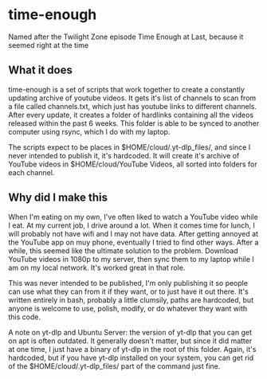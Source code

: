 # time-enough

Named after the Twilight Zone episode Time Enough at Last, because it seemed right at the time

## What it does 
time-enough is a set of scripts that work together to create a constantly updating archive of youtube videos. 
It gets it's list of channels to scan from a file called channels.txt, which just has youtube links to different channels.
After every update, it creates a folder of hardlinks containing all the videos released within the past 6 weeks.
This folder is able to be synced to another computer using rsync, which I do with my laptop. 

The scripts expect to be places in $HOME/cloud/.yt-dlp_files/, and since I never intended to publish it, it's hardcoded.
It will create it's archive of YouTube videos in $HOME/cloud/YouTube Videos, all sorted into folders for each channel.

## Why did I make this
When I'm eating on my own, I've often liked to watch a YouTube video while I eat. 
At my current job, I drive around a lot. When it comes time for lunch, I will probably not have wifi and I may not have data.
After getting annoyed at the YouTube app on muy phone, eventually I tried to find other ways. After a while, this seemed like the
ultimate solution to the problem. Download YouTube videos in 1080p to my server, then sync them to my laptop while I am on my
local network. It's worked great in that role.

This was never intended to be published, I'm only publishing it so people can use what they can from it if they want, or to just
have it out there. It's written entirely in bash, probably a little clumsily, paths are hardcoded, but anyone is welcome to use, 
polish, modify, or do whatever they want with this code. 

A note on yt-dlp and Ubuntu Server:
the version of yt-dlp that you can get on apt is often outdated. It generally doesn't matter, but since it did matter at one
time, I just have a binary of yt-dlp in the root of this folder. Again, it's hardcoded, but if you have yt-dlp installed on your
system, you can get rid of the $HOME/cloud/.yt-dlp_files/ part of the command just fine.
